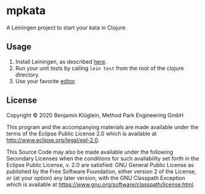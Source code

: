 # mpkata

A Leiningen project to start your kata in Clojure.

## Usage

1) Install Leiningen, as described [here](https://leiningen.org/).
2) Run your unit tests by calling `lein test` from the root of the clojure directory.
3) Use your favorite [editor](https://betweentwoparens.com/clojure-text-editors).

## License

Copyright © 2020 Benjamin Klüglein, Method Park Engineering GmbH

This program and the accompanying materials are made available under the
terms of the Eclipse Public License 2.0 which is available at
http://www.eclipse.org/legal/epl-2.0.

This Source Code may also be made available under the following Secondary
Licenses when the conditions for such availability set forth in the Eclipse
Public License, v. 2.0 are satisfied: GNU General Public License as published by
the Free Software Foundation, either version 2 of the License, or (at your
option) any later version, with the GNU Classpath Exception which is available
at https://www.gnu.org/software/classpath/license.html.
